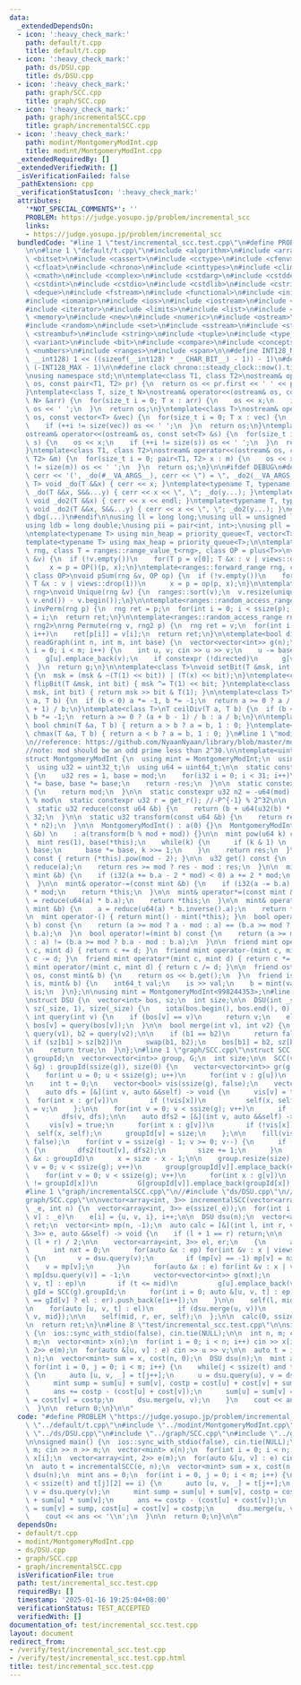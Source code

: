 ```yaml
---
data:
  _extendedDependsOn:
  - icon: ':heavy_check_mark:'
    path: default/t.cpp
    title: default/t.cpp
  - icon: ':heavy_check_mark:'
    path: ds/DSU.cpp
    title: ds/DSU.cpp
  - icon: ':heavy_check_mark:'
    path: graph/SCC.cpp
    title: graph/SCC.cpp
  - icon: ':heavy_check_mark:'
    path: graph/incrementalSCC.cpp
    title: graph/incrementalSCC.cpp
  - icon: ':heavy_check_mark:'
    path: modint/MontgomeryModInt.cpp
    title: modint/MontgomeryModInt.cpp
  _extendedRequiredBy: []
  _extendedVerifiedWith: []
  _isVerificationFailed: false
  _pathExtension: cpp
  _verificationStatusIcon: ':heavy_check_mark:'
  attributes:
    '*NOT_SPECIAL_COMMENTS*': ''
    PROBLEM: https://judge.yosupo.jp/problem/incremental_scc
    links:
    - https://judge.yosupo.jp/problem/incremental_scc
  bundledCode: "#line 1 \"test/incremental_scc.test.cpp\"\n#define PROBLEM \"https://judge.yosupo.jp/problem/incremental_scc\"\
    \n\n#line 1 \"default/t.cpp\"\n#include <algorithm>\n#include <array>\n#include\
    \ <bitset>\n#include <cassert>\n#include <cctype>\n#include <cfenv>\n#include\
    \ <cfloat>\n#include <chrono>\n#include <cinttypes>\n#include <climits>\n#include\
    \ <cmath>\n#include <complex>\n#include <cstdarg>\n#include <cstddef>\n#include\
    \ <cstdint>\n#include <cstdio>\n#include <cstdlib>\n#include <cstring>\n#include\
    \ <deque>\n#include <fstream>\n#include <functional>\n#include <initializer_list>\n\
    #include <iomanip>\n#include <ios>\n#include <iostream>\n#include <istream>\n\
    #include <iterator>\n#include <limits>\n#include <list>\n#include <map>\n#include\
    \ <memory>\n#include <new>\n#include <numeric>\n#include <ostream>\n#include <queue>\n\
    #include <random>\n#include <set>\n#include <sstream>\n#include <stack>\n#include\
    \ <streambuf>\n#include <string>\n#include <tuple>\n#include <type_traits>\n#include\
    \ <variant>\n#include <bit>\n#include <compare>\n#include <concepts>\n#include\
    \ <numbers>\n#include <ranges>\n#include <span>\n\n#define INT128_MAX (__int128)(((unsigned\
    \ __int128) 1 << ((sizeof(__int128) * __CHAR_BIT__) - 1)) - 1)\n#define INT128_MIN\
    \ (-INT128_MAX - 1)\n\n#define clock chrono::steady_clock::now().time_since_epoch().count()\n\
    \nusing namespace std;\n\ntemplate<class T1, class T2>\nostream& operator<<(ostream&\
    \ os, const pair<T1, T2> pr) {\n  return os << pr.first << ' ' << pr.second;\n\
    }\ntemplate<class T, size_t N>\nostream& operator<<(ostream& os, const array<T,\
    \ N> &arr) {\n  for(size_t i = 0; T x : arr) {\n    os << x;\n    if (++i != N)\
    \ os << ' ';\n  }\n  return os;\n}\ntemplate<class T>\nostream& operator<<(ostream&\
    \ os, const vector<T> &vec) {\n  for(size_t i = 0; T x : vec) {\n    os << x;\n\
    \    if (++i != size(vec)) os << ' ';\n  }\n  return os;\n}\ntemplate<class T>\n\
    ostream& operator<<(ostream& os, const set<T> &s) {\n  for(size_t i = 0; T x :\
    \ s) {\n    os << x;\n    if (++i != size(s)) os << ' ';\n  }\n  return os;\n\
    }\ntemplate<class T1, class T2>\nostream& operator<<(ostream& os, const map<T1,\
    \ T2> &m) {\n  for(size_t i = 0; pair<T1, T2> x : m) {\n    os << x;\n    if (++i\
    \ != size(m)) os << ' ';\n  }\n  return os;\n}\n\n#ifdef DEBUG\n#define dbg(...)\
    \ cerr << '(', _do(#__VA_ARGS__), cerr << \") = \", _do2(__VA_ARGS__)\ntemplate<typename\
    \ T> void _do(T &&x) { cerr << x; }\ntemplate<typename T, typename ...S> void\
    \ _do(T &&x, S&&...y) { cerr << x << \", \"; _do(y...); }\ntemplate<typename T>\
    \ void _do2(T &&x) { cerr << x << endl; }\ntemplate<typename T, typename ...S>\
    \ void _do2(T &&x, S&&...y) { cerr << x << \", \"; _do2(y...); }\n#else\n#define\
    \ dbg(...)\n#endif\n\nusing ll = long long;\nusing ull = unsigned long long;\n\
    using ldb = long double;\nusing pii = pair<int, int>;\nusing pll = pair<ll, ll>;\n\
    \ntemplate<typename T> using min_heap = priority_queue<T, vector<T>, greater<T>>;\n\
    template<typename T> using max_heap = priority_queue<T>;\n\ntemplate<ranges::forward_range\
    \ rng, class T = ranges::range_value_t<rng>, class OP = plus<T>>\nvoid pSum(rng\
    \ &v) {\n  if (!v.empty())\n    for(T p = v[0]; T &x : v | views::drop(1))\n \
    \     x = p = OP()(p, x);\n}\ntemplate<ranges::forward_range rng, class T = ranges::range_value_t<rng>,\
    \ class OP>\nvoid pSum(rng &v, OP op) {\n  if (!v.empty())\n    for(T p = v[0];\
    \ T &x : v | views::drop(1))\n      x = p = op(p, x);\n}\n\ntemplate<ranges::forward_range\
    \ rng>\nvoid Unique(rng &v) {\n  ranges::sort(v);\n  v.resize(unique(v.begin(),\
    \ v.end()) - v.begin());\n}\n\ntemplate<ranges::random_access_range rng>\nrng\
    \ invPerm(rng p) {\n  rng ret = p;\n  for(int i = 0; i < ssize(p); i++)\n    ret[p[i]]\
    \ = i;\n  return ret;\n}\n\ntemplate<ranges::random_access_range rng, ranges::random_access_range\
    \ rng2>\nrng Permute(rng v, rng2 p) {\n  rng ret = v;\n  for(int i = 0; i < ssize(p);\
    \ i++)\n    ret[p[i]] = v[i];\n  return ret;\n}\n\ntemplate<bool directed>\nvector<vector<int>>\
    \ readGraph(int n, int m, int base) {\n  vector<vector<int>> g(n);\n  for(int\
    \ i = 0; i < m; i++) {\n    int u, v; cin >> u >> v;\n    u -= base, v -= base;\n\
    \    g[u].emplace_back(v);\n    if constexpr (!directed)\n      g[v].emplace_back(u);\n\
    \  }\n  return g;\n}\n\ntemplate<class T>\nvoid setBit(T &msk, int bit, bool x)\
    \ {\n  msk = (msk & ~(T(1) << bit)) | (T(x) << bit);\n}\ntemplate<class T> void\
    \ flipBit(T &msk, int bit) { msk ^= T(1) << bit; }\ntemplate<class T> bool getBit(T\
    \ msk, int bit) { return msk >> bit & T(1); }\n\ntemplate<class T>\nT floorDiv(T\
    \ a, T b) {\n  if (b < 0) a *= -1, b *= -1;\n  return a >= 0 ? a / b : (a - b\
    \ + 1) / b;\n}\ntemplate<class T>\nT ceilDiv(T a, T b) {\n  if (b < 0) a *= -1,\
    \ b *= -1;\n  return a >= 0 ? (a + b - 1) / b : a / b;\n}\n\ntemplate<class T>\
    \ bool chmin(T &a, T b) { return a > b ? a = b, 1 : 0; }\ntemplate<class T> bool\
    \ chmax(T &a, T b) { return a < b ? a = b, 1 : 0; }\n#line 1 \"modint/MontgomeryModInt.cpp\"\
    \n//reference: https://github.com/NyaanNyaan/library/blob/master/modint/montgomery-modint.hpp#L10\n\
    //note: mod should be an odd prime less than 2^30.\n\ntemplate<uint32_t mod>\n\
    struct MontgomeryModInt {\n  using mint = MontgomeryModInt;\n  using i32 = int32_t;\n\
    \  using u32 = uint32_t;\n  using u64 = uint64_t;\n\n  static constexpr u32 get_r()\
    \ {\n    u32 res = 1, base = mod;\n    for(i32 i = 0; i < 31; i++)\n      res\
    \ *= base, base *= base;\n    return -res;\n  }\n\n  static constexpr u32 get_mod()\
    \ {\n    return mod;\n  }\n\n  static constexpr u32 n2 = -u64(mod) % mod; //2^64\
    \ % mod\n  static constexpr u32 r = get_r(); //-P^{-1} % 2^32\n\n  u32 a;\n\n\
    \  static u32 reduce(const u64 &b) {\n    return (b + u64(u32(b) * r) * mod) >>\
    \ 32;\n  }\n\n  static u32 transform(const u64 &b) {\n    return reduce(u64(b)\
    \ * n2);\n  }\n\n  MontgomeryModInt() : a(0) {}\n  MontgomeryModInt(const int64_t\
    \ &b) \n    : a(transform(b % mod + mod)) {}\n\n  mint pow(u64 k) const {\n  \
    \  mint res(1), base(*this);\n    while(k) {\n      if (k & 1) \n        res *=\
    \ base;\n      base *= base, k >>= 1;\n    }\n    return res;\n  }\n\n  mint inverse()\
    \ const { return (*this).pow(mod - 2); }\n\n  u32 get() const {\n    u32 res =\
    \ reduce(a);\n    return res >= mod ? res - mod : res;\n  }\n\n  mint& operator+=(const\
    \ mint &b) {\n    if (i32(a += b.a - 2 * mod) < 0) a += 2 * mod;\n    return *this;\n\
    \  }\n\n  mint& operator-=(const mint &b) {\n    if (i32(a -= b.a) < 0) a += 2\
    \ * mod;\n    return *this;\n  }\n\n  mint& operator*=(const mint &b) {\n    a\
    \ = reduce(u64(a) * b.a);\n    return *this;\n  }\n\n  mint& operator/=(const\
    \ mint &b) {\n    a = reduce(u64(a) * b.inverse().a);\n    return *this;\n  }\n\
    \n  mint operator-() { return mint() - mint(*this); }\n  bool operator==(mint\
    \ b) const {\n    return (a >= mod ? a - mod : a) == (b.a >= mod ? b.a - mod :\
    \ b.a);\n  }\n  bool operator!=(mint b) const {\n    return (a >= mod ? a - mod\
    \ : a) != (b.a >= mod ? b.a - mod : b.a);\n  }\n\n  friend mint operator+(mint\
    \ c, mint d) { return c += d; }\n  friend mint operator-(mint c, mint d) { return\
    \ c -= d; }\n  friend mint operator*(mint c, mint d) { return c *= d; }\n  friend\
    \ mint operator/(mint c, mint d) { return c /= d; }\n\n  friend ostream& operator<<(ostream&\
    \ os, const mint& b) {\n    return os << b.get();\n  }\n  friend istream& operator>>(istream&\
    \ is, mint& b) {\n    int64_t val;\n    is >> val;\n    b = mint(val);\n    return\
    \ is;\n  }\n};\n\nusing mint = MontgomeryModInt<998244353>;\n#line 1 \"ds/DSU.cpp\"\
    \nstruct DSU {\n  vector<int> bos, sz;\n  int size;\n\n  DSU(int _size) : bos(_size),\
    \ sz(_size, 1), size(_size) {\n    iota(bos.begin(), bos.end(), 0);\n  }\n\n \
    \ int query(int v) {\n    if (bos[v] == v)\n      return v;\n    else\n      return\
    \ bos[v] = query(bos[v]);\n  }\n\n  bool merge(int v1, int v2) {\n    int b1 =\
    \ query(v1), b2 = query(v2);\n\n    if (b1 == b2)\n      return false;\n\n   \
    \ if (sz[b1] > sz[b2])\n      swap(b1, b2);\n    bos[b1] = b2, sz[b2] += sz[b1];\n\
    \n    return true;\n  }\n};\n#line 1 \"graph/SCC.cpp\"\nstruct SCC {\n  vector<int>\
    \ groupId;\n  vector<vector<int>> group, G;\n  int size;\n\n  SCC(vector<vector<int>>\
    \ &g) : groupId(ssize(g)), size(0) {\n    vector<vector<int>> gr(g.size());\n\
    \    for(int u = 0; u < ssize(g); u++)\n      for(int v : g[u])\n        gr[v].emplace_back(u);\n\
    \n    int t = 0;\n    vector<bool> vis(ssize(g), false);\n    vector<int> tout(ssize(g));\n\
    \    auto dfs = [&](int v, auto &&self) -> void {\n      vis[v] = true;\n    \
    \  for(int x : gr[v])\n        if (!vis[x])\n          self(x, self);\n      tout[t++]\
    \ = v;\n    };\n\n    for(int v = 0; v < ssize(g); v++)\n      if (!vis[v])\n\
    \        dfs(v, dfs);\n\n    auto dfs2 = [&](int v, auto &&self) -> void {\n \
    \     vis[v] = true;\n      for(int x : g[v])\n        if (!vis[x])\n        \
    \  self(x, self);\n      groupId[v] = size;\n    };\n\n    fill(vis.begin(), vis.end(),\
    \ false);\n    for(int v = ssize(g) - 1; v >= 0; v--) {\n      if (!vis[tout[v]])\
    \ {\n        dfs2(tout[v], dfs2);\n        size += 1;\n      }\n    }\n\n    for(int\
    \ &x : groupId)\n      x = size - x - 1;\n\n    group.resize(size);\n    for(int\
    \ v = 0; v < ssize(g); v++)\n      group[groupId[v]].emplace_back(v);\n\n    G.resize(size);\n\
    \    for(int v = 0; v < ssize(g); v++)\n      for(int x : g[v])\n        if (groupId[v]\
    \ != groupId[x])\n          G[groupId[v]].emplace_back(groupId[x]);\n  }\n};\n\
    #line 1 \"graph/incrementalSCC.cpp\"\n//#include \"ds/DSU.cpp\"\n//#include \"\
    graph/SCC.cpp\"\n\nvector<array<int, 3>> incrementalSCC(vector<array<int, 2>>\
    \ _e, int n) {\n  vector<array<int, 3>> e(ssize(_e));\n  for(int i = 0; auto [u,\
    \ v] : _e)\n    e[i] = {u, v, i}, i++;\n\n  DSU dsu(n);\n  vector<array<int, 3>>\
    \ ret;\n  vector<int> mp(n, -1);\n  auto calc = [&](int l, int r, vector<array<int,\
    \ 3>> e, auto &&self) -> void {\n    if (l + 1 == r) return;\n\n    int mid =\
    \ (l + r) / 2;\n\n    vector<array<int, 3>> el, er;\n    {\n      auto ep = e;\n\
    \      int nxt = 0;\n      for(auto &x : ep) for(int &v : x | views::take(2))\
    \ {\n        v = dsu.query(v);\n        if (mp[v] == -1) mp[v] = nxt++;\n    \
    \    v = mp[v];\n      }\n      for(auto &x : e) for(int &v : x | views::take(2))\
    \ mp[dsu.query(v)] = -1;\n      vector<vector<int>> g(nxt);\n      for(auto &[u,\
    \ v, t] : ep)\n        if (t <= mid)\n          g[u].emplace_back(v);\n      auto\
    \ gId = SCC(g).groupId;\n      for(int i = 0; auto &[u, v, t] : ep)\n        (gId[u]\
    \ == gId[v] ? el : er).push_back(e[i++]);\n    }\n\n    self(l, mid, el, self);\n\
    \n    for(auto [u, v, t] : el)\n      if (dsu.merge(u, v))\n        ret.push_back({u,\
    \ v, mid});\n\n    self(mid, r, er, self);\n  };\n\n  calc(0, ssize(e), e, calc);\n\
    \n  return ret;\n}\n#line 8 \"test/incremental_scc.test.cpp\"\n\nsigned main()\
    \ {\n  ios::sync_with_stdio(false), cin.tie(NULL);\n\n  int n, m; cin >> n >>\
    \ m;\n  vector<mint> x(n);\n  for(int i = 0; i < n; i++) cin >> x[i];\n  vector<array<int,\
    \ 2>> e(m);\n  for(auto &[u, v] : e) cin >> u >> v;\n\n  auto t = incrementalSCC(e,\
    \ n);\n  vector<mint> sum = x, cost(n, 0);\n  DSU dsu(n);\n  mint ans = 0;\n \
    \ for(int i = 0, j = 0; i < m; i++) {\n    while(j < ssize(t) and t[j][2] == i)\
    \ {\n      auto [u, v, _] = t[j++];\n      u = dsu.query(u), v = dsu.query(v);\n\
    \      mint sump = sum[u] + sum[v], costp = cost[u] + cost[v] + sum[u] * sum[v];\n\
    \      ans += costp - (cost[u] + cost[v]);\n      sum[u] = sum[v] = sump, cost[u]\
    \ = cost[v] = costp;\n      dsu.merge(u, v);\n    }\n    cout << ans << '\\n';\n\
    \  }\n\n  return 0;\n}\n\n"
  code: "#define PROBLEM \"https://judge.yosupo.jp/problem/incremental_scc\"\n\n#include\
    \ \"../default/t.cpp\"\n#include \"../modint/MontgomeryModInt.cpp\"\n#include\
    \ \"../ds/DSU.cpp\"\n#include \"../graph/SCC.cpp\"\n#include \"../graph/incrementalSCC.cpp\"\
    \n\nsigned main() {\n  ios::sync_with_stdio(false), cin.tie(NULL);\n\n  int n,\
    \ m; cin >> n >> m;\n  vector<mint> x(n);\n  for(int i = 0; i < n; i++) cin >>\
    \ x[i];\n  vector<array<int, 2>> e(m);\n  for(auto &[u, v] : e) cin >> u >> v;\n\
    \n  auto t = incrementalSCC(e, n);\n  vector<mint> sum = x, cost(n, 0);\n  DSU\
    \ dsu(n);\n  mint ans = 0;\n  for(int i = 0, j = 0; i < m; i++) {\n    while(j\
    \ < ssize(t) and t[j][2] == i) {\n      auto [u, v, _] = t[j++];\n      u = dsu.query(u),\
    \ v = dsu.query(v);\n      mint sump = sum[u] + sum[v], costp = cost[u] + cost[v]\
    \ + sum[u] * sum[v];\n      ans += costp - (cost[u] + cost[v]);\n      sum[u]\
    \ = sum[v] = sump, cost[u] = cost[v] = costp;\n      dsu.merge(u, v);\n    }\n\
    \    cout << ans << '\\n';\n  }\n\n  return 0;\n}\n\n"
  dependsOn:
  - default/t.cpp
  - modint/MontgomeryModInt.cpp
  - ds/DSU.cpp
  - graph/SCC.cpp
  - graph/incrementalSCC.cpp
  isVerificationFile: true
  path: test/incremental_scc.test.cpp
  requiredBy: []
  timestamp: '2025-01-16 19:25:04+08:00'
  verificationStatus: TEST_ACCEPTED
  verifiedWith: []
documentation_of: test/incremental_scc.test.cpp
layout: document
redirect_from:
- /verify/test/incremental_scc.test.cpp
- /verify/test/incremental_scc.test.cpp.html
title: test/incremental_scc.test.cpp
---
```

